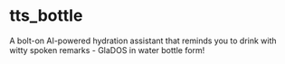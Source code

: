 # tts_bottle
A bolt-on AI-powered hydration assistant that reminds you to drink with witty spoken remarks - GlaDOS in water bottle form!
